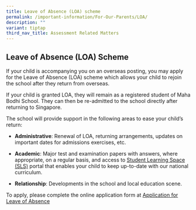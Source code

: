 ```yaml
---
title: Leave of Absence (LOA) scheme
permalink: /important-information/For-Our-Parents/LOA/
description: ""
variant: tiptap
third_nav_title: Assessment Related Matters
---
```

<h2>Leave of Absence (LOA) Scheme</h2>
<p>If your child is accompanying you on an overseas posting, you may apply
for the Leave of Absence (LOA) scheme which allows your child to rejoin
the school after they return from overseas.</p>
<p>If your child is granted LOA, they will remain as a registered student
of Maha Bodhi School. They can then be re-admitted to the school directly
after returning to Singapore.</p>
<p>The school will provide support in the following areas to ease your child’s&nbsp;
return:</p>
<ul data-tight="true" class="tight">
<li>
<p><strong>Administrative</strong>: Renewal of LOA, returning arrangements,
updates on important dates for admissions exercises, etc.</p>
</li>
<li>
<p><strong>Academic</strong>: Major test and examination papers with answers,
where appropriate, on a regular basis, and access to&nbsp;<a href="https://www.moe.gov.sg/education-in-sg/student-learning-space" rel="noopener noreferrer nofollow" target="_blank">Student Learning Space (SLS)</a>&nbsp;portal
that enables your child to keep up-to-date with our national curriculum.</p>
</li>
<li>
<p><strong>Relationship</strong>: Developments in the school and local education
scene.</p>
</li>
</ul>
<p>To apply, please complete the online application form at <a href="https://go.gov.sg/mbs-leaveofabsence" rel="noopener noreferrer nofollow" target="_blank">Application for Leave of Absence</a>
</p>